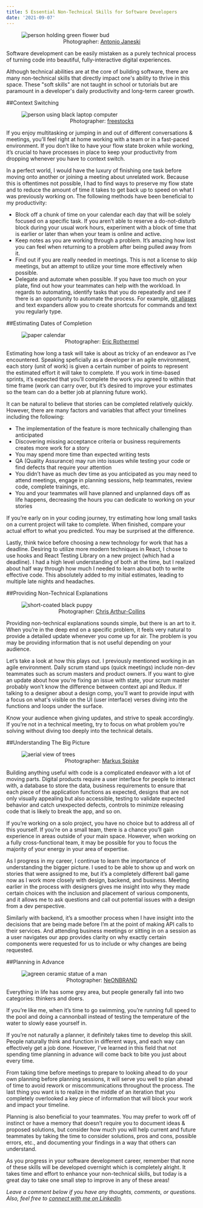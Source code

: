 ```yaml
---
title: 5 Essential Non-Technical Skills for Software Developers
date: '2021-09-07'
---
```


<figure>
  <img src="./teammwork.jpg" alt="person holding green flower bud"/>
  <figcaption style="text-align: center">Photographer: <a href="https://unsplash.com/@janesky" target="_blank" rel="noopener noreferrer">Antonio Janeski</a></figcaption>
</figure>

Software development can be easily mistaken as a purely technical process of turning code into beautiful, fully-interactive digital experiences.

Although technical abilities are at the core of building software, there are many non-technical skills that directly impact one's ability to thrive in this space. These "soft skills" are not taught in school or tutorials but are paramount in a developer's daily productivity and long-term career growth.

##Context Switching

<figure>
  <img src="./computers.jpg" alt="person using black laptop computer"/>
  <figcaption style="text-align: center">Photographer: <a href="https://unsplash.com/@freestocks" target="_blank" rel="noopener noreferrer">freestocks</a></figcaption>
</figure>

If you enjoy multitasking or jumping in and out of different conversations & meetings, you’ll feel right at home working with a team or in a fast-paced environment. If you don’t like to have your flow state broken while working, it’s crucial to have processes in place to keep your productivity from dropping whenever you have to context switch.

In a perfect world, I would have the luxury of finishing one task before moving onto another or joining a meeting about unrelated work. Because this is oftentimes not possible, I had to find ways to preserve my flow state and to reduce the amount of time it takes to get back up to speed on what I was previously working on. The following methods have been beneficial to my productivity:

- Block off a chunk of time on your calendar each day that will be solely focused on a specific task. If you aren’t able to reserve a do-not-disturb block during your usual work hours, experiment with a block of time that is earlier or later than when your team is online and active.
- Keep notes as you are working through a problem. It’s amazing how lost you can feel when returning to a problem after being pulled away from it.
- Find out if you are really needed in meetings. This is not a license to skip meetings, but an attempt to utilize your time more effectively when possible.
- Delegate and automate when possible. If you have too much on your plate, find out how your teammates can help with the workload. In regards to automating, identify tasks that you do repeatedly and see if there is an opportunity to automate the process. For example, <a href="https://git-scm.com/book/en/v2/Git-Basics-Git-Aliases" target="_blank" rel="noopener noreferrer">git aliases</a> and text expanders allow you to create shortcuts for commands and text you regularly type.

##Estimating Dates of Completion

<figure>
  <img src="./calendar.jpg" alt="paper calendar"/>
  <figcaption style="text-align: center">Photographer: <a href="https://unsplash.com/@erothermel" target="_blank" rel="noopener noreferrer">Eric Rothermel</a></figcaption>
</figure>

Estimating how long a task will take is about as tricky of an endeavor as I’ve encountered. Speaking speficially as a developer in an agile environment, each story (unit of work) is given a certain number of points to represent the estimated effort it will take to complete. If you work in time-based sprints, it’s expected that you’ll complete the work you agreed to within that time frame (work can carry over, but it’s desired to improve your estimates so the team can do a better job at planning future work).

It can be natural to believe that stories can be completed relatively quickly. However, there are many factors and variables that affect your timelines including the following:

- The implementation of the feature is more technically challenging than anticipated
- Discovering missing acceptance criteria or business requirements creates more work for a story
- You may spend more time than expected writing tests
- QA (Quality Assurance) may run into issues while testing your code or find defects that require your attention
- You didn’t have as much dev time as you anticipated as you may need to attend meetings, engage in planning sessions, help teammates, review code, complete trainings, etc.
- You and your teammates will have planned and unplanned days off as life happens, decreasing the hours you can dedicate to working on your stories

If you’re early on in your coding journey, try estimating how long small tasks on a current project will take to complete. When finished, compare your actual effort to what you predicted. You may be surprised at the difference.

Lastly, think twice before choosing a new technology for work that has a deadline. Desiring to utilize more modern techniques in React, I chose to use hooks and React Testing Library on a new project (which had a deadline). I had a high level understanding of both at the time, but I realized about half way through how much I needed to learn about both to write effective code. This absolutely added to my initial estimates, leading to multiple late nights and headaches.

##Providing Non-Technical Explanations

<figure>
  <img src="./dog.jpg" alt="short-coated black puppy"/>
  <figcaption style="text-align: center">Photographer: <a href="https://unsplash.com/@anotherleaf" target="_blank" rel="noopener noreferrer">Chris Arthur-Collins</a></figcaption>
</figure>

Providing non-technical explanations sounds simple, but there is an art to it. When you’re in the deep end on a specific problem, it feels very natural to provide a detailed update whenever you come up for air. The problem is you may be providing information that is not useful depending on your audience.

Let’s take a look at how this plays out. I previously mentioned working in an agile environment. Daily scrum stand ups (quick meetings) include non-dev teammates such as scrum masters and product owners. If you want to give an update about how you’re fixing an issue with state, your scrum master probably won’t know the difference between context api and Redux. If talking to a designer about a design comp, you'll want to provide input with a focus on what's visible on the UI (user interface) verses diving into the functions and loops under the surface.

Know your audience when giving updates, and strive to speak accordingly. If you’re not in a technical meeting, try to focus on what problem you’re solving without diving too deeply into the technical details.

##Understanding The Big Picture

<figure>
  <img src="./forest.jpg" alt="aerial view of trees"/>
  <figcaption style="text-align: center">Photographer: <a href="https://unsplash.com/@markusspiske" target="_blank" rel="noopener noreferrer">Markus Spiske</a></figcaption>
</figure>

Building anything useful with code is a complicated endeavor with a lot of moving parts. Digital products require a user interface for people to interact with, a database to store the data, business requirements to ensure that each piece of the application functions as expected, designs that are not only visually appealing but also accessible, testing to validate expected behavior and catch unexpected defects, controls to minimize releasing code that is likely to break the app, and so on.

If you’re working on a solo project, you have no choice but to address all of this yourself. If you’re on a small team, there is a chance you’ll gain experience in areas outside of your main space. However, when working on a fully cross-functional team, it may be possible for you to focus the majority of your energy in your area of expertise.

As I progress in my career, I continue to learn the importance of understanding the bigger picture. I used to be able to show up and work on stories that were assigned to me, but it’s a completely different ball game now as I work more closely with design, backend, and business. Meeting earlier in the process with designers gives me insight into why they made certain choices with the inclusion and placement of various components, and it allows me to ask questions and call out potential issues with a design from a dev perspective.

Similarly with backend, it’s a smoother process when I have insight into the decisions that are being made before I’m at the point of making API calls to their services. And attending business meetings or sitting in on a session as a user navigates our app provides clarity on why exactly certain components were requested for us to include or why changes are being requested.

##Planning in Advance

<figure>
  <img src="./thinker.jpg" alt="agreen ceramic statue of a man"/>
  <figcaption style="text-align: center">Photographer: <a href="https://unsplash.com/@neonbrand" target="_blank" rel="noopener noreferrer">NeONBRAND</a></figcaption>
</figure>

Everything in life has some grey area, but people generally fall into two categories: thinkers and doers.

If you’re like me, when it’s time to go swimming, you’re running full speed to the pool and doing a cannonball instead of testing the temperature of the water to slowly ease yourself in.

If you’re not naturally a planner, it definitely takes time to develop this skill. People naturally think and function in different ways, and each way can effectively get a job done. However, I’ve learned in this field that not spending time planning in advance will come back to bite you just about every time.

From taking time before meetings to prepare to looking ahead to do your own planning before planning sessions, it will serve you well to plan ahead of time to avoid rework or miscommunications throughout the process. The last thing you want is to realize in the middle of an iteration that you completely overlooked a key piece of information that will block your work and impact your timeline.

Planning is also beneficial to your teammates. You may prefer to work off of instinct or have a memory that doesn’t require you to document ideas & proposed solutions, but consider how much you will help current and future teammates by taking the time to consider solutions, pros and cons, possible errors, etc., and documenting your findings in a way that others can understand.

As you progress in your software development career, remember that none of these skills will be developed overnight which is completely alright. It takes time and effort to enhance your non-technical skills, but today is a great day to take one small step to improve in any of these areas!

<em>Leave a comment below if you have any thoughts, comments, or questions. Also, feel free to <a href="https://www.linkedin.com/in/josephmwarren/" target="_blank" rel="noopener noreferrer">connect with me on LinkedIn</a>.</em>
